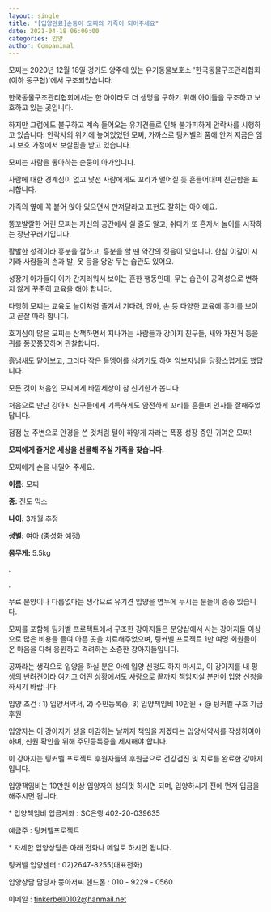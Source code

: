 ```yaml
---
layout: single
title: "[입양완료]순둥이 모찌의 가족이 되어주세요"
date: 2021-04-18 06:00:00
categories: 입양
author: Companimal
---
```


모찌는 2020년 12월 18일 경기도 양주에 있는 유기동물보호소 '한국동물구조관리협회(이하 동구협)'에서 구조되었습니다.

한국동물구조관리협회에서는 한 아이라도 더 생명을 구하기 위해 아이들을 구조하고 보호하고 있는 곳입니다.

하지만 그럼에도 불구하고 계속 들어오는 유기견들로 인해 불가피하게 안락사를 시행하고 있습니다. 안락사의 위기에 놓여있었던 모찌, 가까스로 팅커벨의 품에 안겨 지금은 임시 보호 가정에서 보살핌을 받고 있습니다.

모찌는 사람을 좋아하는 순둥이 아가입니다.

사람에 대한 경계심이 없고 낯선 사람에게도 꼬리가 떨어질 듯 흔들어대며 친근함을 표시합니다.

가족의 옆에 꼭 붙어 앉아 있으면서 만져달라고 표현도 잘하는 아이예요.

똥꼬발랄한 어린 모찌는 자신의 공간에서 쉴 줄도 알고, 쉬다가 또 혼자서 놀이를 시작하는 장난꾸러기입니다.

활발한 성격이라 흥분을 잘하고, 흥분을 할 땐 약간의 짖음이 있습니다. 한참 이갈이 시기라 사람들의 손과 발, 옷 등을 앙앙 무는 습관도 있어요.

성장기 아가들이 이가 간지러워서 보이는 흔한 행동인데, 무는 습관이 공격성으로 변하지 않게 꾸준히 교육을 해야 합니다.

다행히 모찌는 교육도 놀이처럼 즐겨서 기다려, 앉아, 손 등 다양한 교육에 흥미를 보이고 곧잘 따라 합니다.

호기심이 많은 모찌는 산책하면서 지나가는 사람들과 강아지 친구들, 새와 자전거 등을 귀를 쫑끗쫑끗하며 관찰합니다.

흙냄새도 맡아보고, 그러다 작은 돌멩이를 삼키기도 하여 임보자님을 당황스럽게도 했답니다.

모든 것이 처음인 모찌에게 바깥세상이 참 신기한가 봅니다.

처음으로 만난 강아지 친구들에게 기특하게도 얌전하게 꼬리를 흔들며 인사를 잘해주었답니다.

점점 눈 주변으로 안경을 쓴 것처럼 털이 하얗게 자라는 폭풍 성장 중인 귀여운 모찌!

**모찌에게 즐거운 세상을 선물해 주실 가족을 찾습니다.**

모찌에게 손을 내밀어 주세요.

**이름:** 모찌

**종:** 진도 믹스

**나이:** 3개월 추정

**성별:** 여아 (중성화 예정)

**몸무게:** 5.5kg

.

.

무료 분양이나 다름없다는 생각으로 유기견 입양을 염두에 두시는 분들이 종종 있습니다.

모찌를 포함해 팅커벨 프로젝트에서 구조한 강아지들은 분양샵에서 사는 강아지들 이상으로 많은 비용을 들여 아픈 곳을 치료해주었으며, 팅커벨 프로젝트 1만 여명 회원들이 온 마음을 다해 응원하고 격려하는 소중한 강아지들입니다. ​

공짜라는 생각으로 입양을 하실 분은 아예 입양 신청도 하지 마시고, 이 강아지를 내 평생의 반려견이라 여기고 어떤 상황에서도 사랑으로 끝까지 책임지실 분만이 입양 신청을 하시기 바랍니다.

입양 조건 : 1) 입양서약서, 2) 주민등록증, 3) 입양책임비 10만원 + @ 팅커벨 구호 기금 후원

입양자는 이 강아지가 생을 마감하는 날까지 책임을 지겠다는 입양서약서를 작성하여야 하며, 신원 확인을 위해 주민등록증을 제시해야 합니다.

이 강아지는 팅커벨 프로젝트 후원자들의 후원금으로 건강검진 및 치료를 완료한 강아지입니다.

입양책임비는 10만원 이상 입양자의 성의껏 하시면 되며, 입양하시기 전에 먼저 입금을 해주시면 됩니다. ​

\* 입양책임비 입금계좌 : SC은행 402-20-039635

예금주 : 팅커벨프로젝트

\* 자세한 입양상담은 아래 전화나 메일로 하시면 됩니다. ​

팅커벨 입양센터 : 02)2647-8255(대표전화)

입양상담 담당자 뚱아저씨 핸드폰 : 010 - 9229 - 0560

이메일 : tinkerbell0102@hanmail.net
